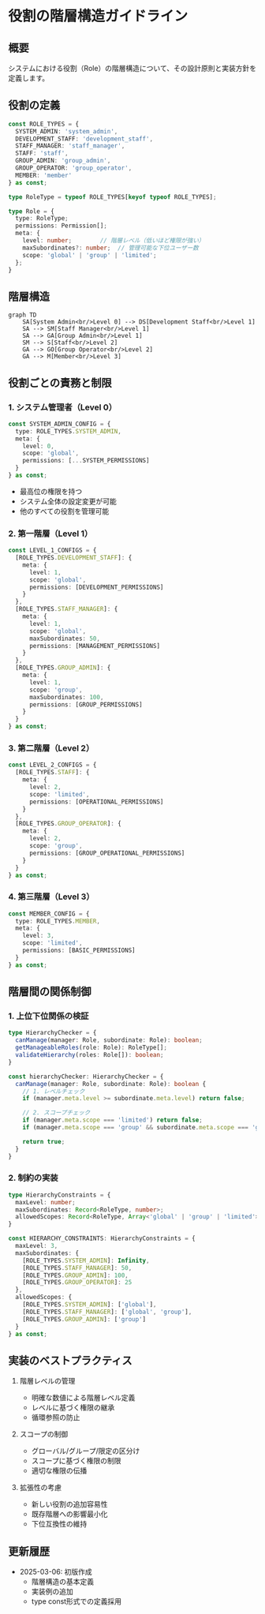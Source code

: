 # 役割の階層構造ガイドライン

## 概要

システムにおける役割（Role）の階層構造について、その設計原則と実装方針を定義します。

## 役割の定義

```typescript
const ROLE_TYPES = {
  SYSTEM_ADMIN: 'system_admin',
  DEVELOPMENT_STAFF: 'development_staff',
  STAFF_MANAGER: 'staff_manager',
  STAFF: 'staff',
  GROUP_ADMIN: 'group_admin',
  GROUP_OPERATOR: 'group_operator',
  MEMBER: 'member'
} as const;

type RoleType = typeof ROLE_TYPES[keyof typeof ROLE_TYPES];

type Role = {
  type: RoleType;
  permissions: Permission[];
  meta: {
    level: number;        // 階層レベル（低いほど権限が強い）
    maxSubordinates?: number;  // 管理可能な下位ユーザー数
    scope: 'global' | 'group' | 'limited';
  };
}
```

## 階層構造

```mermaid
graph TD
    SA[System Admin<br/>Level 0] --> DS[Development Staff<br/>Level 1]
    SA --> SM[Staff Manager<br/>Level 1]
    SA --> GA[Group Admin<br/>Level 1]
    SM --> S[Staff<br/>Level 2]
    GA --> GO[Group Operator<br/>Level 2]
    GA --> M[Member<br/>Level 3]
```

## 役割ごとの責務と制限

### 1. システム管理者（Level 0）
```typescript
const SYSTEM_ADMIN_CONFIG = {
  type: ROLE_TYPES.SYSTEM_ADMIN,
  meta: {
    level: 0,
    scope: 'global',
    permissions: [...SYSTEM_PERMISSIONS]
  }
} as const;
```

- 最高位の権限を持つ
- システム全体の設定変更が可能
- 他のすべての役割を管理可能

### 2. 第一階層（Level 1）

```typescript
const LEVEL_1_CONFIGS = {
  [ROLE_TYPES.DEVELOPMENT_STAFF]: {
    meta: {
      level: 1,
      scope: 'global',
      permissions: [DEVELOPMENT_PERMISSIONS]
    }
  },
  [ROLE_TYPES.STAFF_MANAGER]: {
    meta: {
      level: 1,
      scope: 'global',
      maxSubordinates: 50,
      permissions: [MANAGEMENT_PERMISSIONS]
    }
  },
  [ROLE_TYPES.GROUP_ADMIN]: {
    meta: {
      level: 1,
      scope: 'group',
      maxSubordinates: 100,
      permissions: [GROUP_PERMISSIONS]
    }
  }
} as const;
```

### 3. 第二階層（Level 2）

```typescript
const LEVEL_2_CONFIGS = {
  [ROLE_TYPES.STAFF]: {
    meta: {
      level: 2,
      scope: 'limited',
      permissions: [OPERATIONAL_PERMISSIONS]
    }
  },
  [ROLE_TYPES.GROUP_OPERATOR]: {
    meta: {
      level: 2,
      scope: 'group',
      permissions: [GROUP_OPERATIONAL_PERMISSIONS]
    }
  }
} as const;
```

### 4. 第三階層（Level 3）

```typescript
const MEMBER_CONFIG = {
  type: ROLE_TYPES.MEMBER,
  meta: {
    level: 3,
    scope: 'limited',
    permissions: [BASIC_PERMISSIONS]
  }
} as const;
```

## 階層間の関係制御

### 1. 上位下位関係の検証

```typescript
type HierarchyChecker = {
  canManage(manager: Role, subordinate: Role): boolean;
  getManageableRoles(role: Role): RoleType[];
  validateHierarchy(roles: Role[]): boolean;
}

const hierarchyChecker: HierarchyChecker = {
  canManage(manager: Role, subordinate: Role): boolean {
    // 1. レベルチェック
    if (manager.meta.level >= subordinate.meta.level) return false;

    // 2. スコープチェック
    if (manager.meta.scope === 'limited') return false;
    if (manager.meta.scope === 'group' && subordinate.meta.scope === 'global') return false;

    return true;
  }
}
```

### 2. 制約の実装

```typescript
type HierarchyConstraints = {
  maxLevel: number;
  maxSubordinates: Record<RoleType, number>;
  allowedScopes: Record<RoleType, Array<'global' | 'group' | 'limited'>>;
}

const HIERARCHY_CONSTRAINTS: HierarchyConstraints = {
  maxLevel: 3,
  maxSubordinates: {
    [ROLE_TYPES.SYSTEM_ADMIN]: Infinity,
    [ROLE_TYPES.STAFF_MANAGER]: 50,
    [ROLE_TYPES.GROUP_ADMIN]: 100,
    [ROLE_TYPES.GROUP_OPERATOR]: 25
  },
  allowedScopes: {
    [ROLE_TYPES.SYSTEM_ADMIN]: ['global'],
    [ROLE_TYPES.STAFF_MANAGER]: ['global', 'group'],
    [ROLE_TYPES.GROUP_ADMIN]: ['group']
  }
} as const;
```

## 実装のベストプラクティス

1. 階層レベルの管理
   - 明確な数値による階層レベル定義
   - レベルに基づく権限の継承
   - 循環参照の防止

2. スコープの制御
   - グローバル/グループ/限定の区分け
   - スコープに基づく権限の制限
   - 適切な権限の伝播

3. 拡張性の考慮
   - 新しい役割の追加容易性
   - 既存階層への影響最小化
   - 下位互換性の維持

## 更新履歴

- 2025-03-06: 初版作成
  - 階層構造の基本定義
  - 実装例の追加
  - type const形式での定義採用